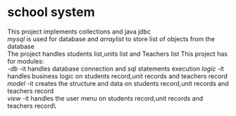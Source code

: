 # **school system**  
This project implements collections and java jdbc\
_mysql_ is used for database and _arraylist_ to store list of objects from the database\
The project handles students list,units list and Teachers list
This project has for modules:\
_-db_ -it handles database connection and sql statements execution
_logic_ -it handles business logic on students record,unit records and teachers record\
_model_ -it creates the structure and data on students record,unit records and teachers record\
_view_ -it handles the user menu on students record,unit records and teachers record\
